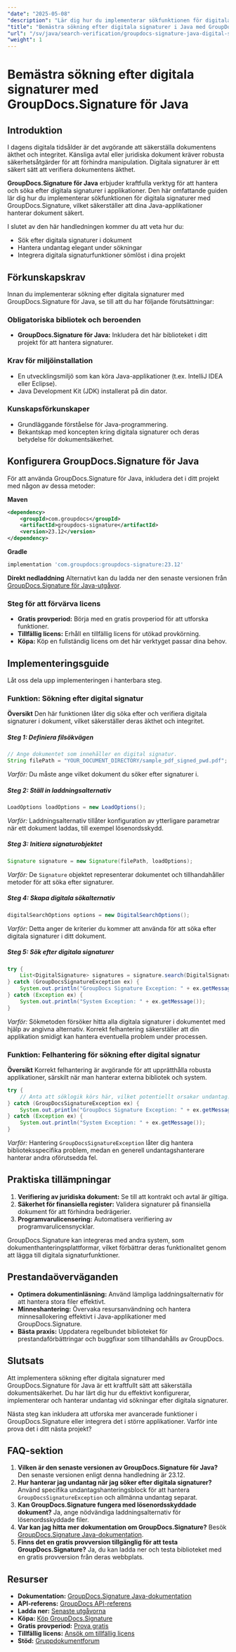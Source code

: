 ```yaml
---
"date": "2025-05-08"
"description": "Lär dig hur du implementerar sökfunktionen för digitala signaturer med GroupDocs.Signature för Java. Den här guiden behandlar installation, felhantering och praktiska tillämpningar."
"title": "Bemästra sökning efter digitala signaturer i Java med GroupDocs.Signature – en omfattande guide"
"url": "/sv/java/search-verification/groupdocs-signature-java-digital-search-tutorial/"
"weight": 1
---
```


# Bemästra sökning efter digitala signaturer med GroupDocs.Signature för Java

## Introduktion
I dagens digitala tidsålder är det avgörande att säkerställa dokumentens äkthet och integritet. Känsliga avtal eller juridiska dokument kräver robusta säkerhetsåtgärder för att förhindra manipulation. Digitala signaturer är ett säkert sätt att verifiera dokumentens äkthet.

**GroupDocs.Signature för Java** erbjuder kraftfulla verktyg för att hantera och söka efter digitala signaturer i applikationer. Den här omfattande guiden lär dig hur du implementerar sökfunktionen för digitala signaturer med GroupDocs.Signature, vilket säkerställer att dina Java-applikationer hanterar dokument säkert.

I slutet av den här handledningen kommer du att veta hur du:
- Sök efter digitala signaturer i dokument
- Hantera undantag elegant under sökningar
- Integrera digitala signaturfunktioner sömlöst i dina projekt

## Förkunskapskrav
Innan du implementerar sökning efter digitala signaturer med GroupDocs.Signature för Java, se till att du har följande förutsättningar:

### Obligatoriska bibliotek och beroenden
- **GroupDocs.Signature för Java:** Inkludera det här biblioteket i ditt projekt för att hantera signaturer.

### Krav för miljöinstallation
- En utvecklingsmiljö som kan köra Java-applikationer (t.ex. IntelliJ IDEA eller Eclipse).
- Java Development Kit (JDK) installerat på din dator.

### Kunskapsförkunskaper
- Grundläggande förståelse för Java-programmering.
- Bekantskap med koncepten kring digitala signaturer och deras betydelse för dokumentsäkerhet.

## Konfigurera GroupDocs.Signature för Java
För att använda GroupDocs.Signature för Java, inkludera det i ditt projekt med någon av dessa metoder:

**Maven**
```xml
<dependency>
    <groupId>com.groupdocs</groupId>
    <artifactId>groupdocs-signature</artifactId>
    <version>23.12</version>
</dependency>
```

**Gradle**
```gradle
implementation 'com.groupdocs:groupdocs-signature:23.12'
```

**Direkt nedladdning**
Alternativt kan du ladda ner den senaste versionen från [GroupDocs.Signature för Java-utgåvor](https://releases.groupdocs.com/signature/java/).

### Steg för att förvärva licens
- **Gratis provperiod:** Börja med en gratis provperiod för att utforska funktioner.
- **Tillfällig licens:** Erhåll en tillfällig licens för utökad provkörning.
- **Köpa:** Köp en fullständig licens om det här verktyget passar dina behov.

## Implementeringsguide
Låt oss dela upp implementeringen i hanterbara steg.

### Funktion: Sökning efter digital signatur

**Översikt**
Den här funktionen låter dig söka efter och verifiera digitala signaturer i dokument, vilket säkerställer deras äkthet och integritet.

##### Steg 1: Definiera filsökvägen
```java
// Ange dokumentet som innehåller en digital signatur.
String filePath = "YOUR_DOCUMENT_DIRECTORY/sample_pdf_signed_pwd.pdf";
```
*Varför:* Du måste ange vilket dokument du söker efter signaturer i.

##### Steg 2: Ställ in laddningsalternativ
```java
LoadOptions loadOptions = new LoadOptions();
```
*Varför:* Laddningsalternativ tillåter konfiguration av ytterligare parametrar när ett dokument laddas, till exempel lösenordsskydd.

##### Steg 3: Initiera signaturobjektet
```java
Signature signature = new Signature(filePath, loadOptions);
```
*Varför:* De `Signature` objektet representerar dokumentet och tillhandahåller metoder för att söka efter signaturer.

##### Steg 4: Skapa digitala sökalternativ
```java
digitalSearchOptions options = new DigitalSearchOptions();
```
*Varför:* Detta anger de kriterier du kommer att använda för att söka efter digitala signaturer i ditt dokument.

##### Steg 5: Sök efter digitala signaturer
```java
try {
    List<DigitalSignature> signatures = signature.search(DigitalSignature.class, options);
} catch (GroupDocsSignatureException ex) {
    System.out.println("GroupDocs Signature Exception: " + ex.getMessage());
} catch (Exception ex) {
    System.out.println("System Exception: " + ex.getMessage());
}
```
*Varför:* Sökmetoden försöker hitta alla digitala signaturer i dokumentet med hjälp av angivna alternativ. Korrekt felhantering säkerställer att din applikation smidigt kan hantera eventuella problem under processen.

### Funktion: Felhantering för sökning efter digital signatur

**Översikt**
Korrekt felhantering är avgörande för att upprätthålla robusta applikationer, särskilt när man hanterar externa bibliotek och system.

```java
try {
    // Anta att söklogik körs här, vilket potentiellt orsakar undantag.
} catch (GroupDocsSignatureException ex) {
    System.out.println("GroupDocs Signature Exception: " + ex.getMessage());
} catch (Exception ex) {
    System.out.println("System Exception: " + ex.getMessage());
}
```

*Varför:* Hantering `GroupDocsSignatureException` låter dig hantera biblioteksspecifika problem, medan en generell undantagshanterare hanterar andra oförutsedda fel.

## Praktiska tillämpningar
1. **Verifiering av juridiska dokument:** Se till att kontrakt och avtal är giltiga.
2. **Säkerhet för finansiella register:** Validera signaturer på finansiella dokument för att förhindra bedrägerier.
3. **Programvarulicensering:** Automatisera verifiering av programvarulicensnycklar.

GroupDocs.Signature kan integreras med andra system, som dokumenthanteringsplattformar, vilket förbättrar deras funktionalitet genom att lägga till digitala signaturfunktioner.

## Prestandaöverväganden
- **Optimera dokumentinläsning:** Använd lämpliga laddningsalternativ för att hantera stora filer effektivt.
- **Minneshantering:** Övervaka resursanvändning och hantera minnesallokering effektivt i Java-applikationer med GroupDocs.Signature.
- **Bästa praxis:** Uppdatera regelbundet biblioteket för prestandaförbättringar och buggfixar som tillhandahålls av GroupDocs.

## Slutsats
Att implementera sökning efter digitala signaturer med GroupDocs.Signature för Java är ett kraftfullt sätt att säkerställa dokumentsäkerhet. Du har lärt dig hur du effektivt konfigurerar, implementerar och hanterar undantag vid sökningar efter digitala signaturer.

Nästa steg kan inkludera att utforska mer avancerade funktioner i GroupDocs.Signature eller integrera det i större applikationer. Varför inte prova det i ditt nästa projekt?

## FAQ-sektion
1. **Vilken är den senaste versionen av GroupDocs.Signature för Java?** 
Den senaste versionen enligt denna handledning är 23.12.
2. **Hur hanterar jag undantag när jag söker efter digitala signaturer?** 
Använd specifika undantagshanteringsblock för att hantera `GroupDocsSignatureException` och allmänna undantag separat.
3. **Kan GroupDocs.Signature fungera med lösenordsskyddade dokument?**
Ja, ange nödvändiga laddningsalternativ för lösenordsskyddade filer.
4. **Var kan jag hitta mer dokumentation om GroupDocs.Signature?**
Besök [GroupDocs.Signature Java-dokumentation](https://docs.groupdocs.com/signature/java/).
5. **Finns det en gratis provversion tillgänglig för att testa GroupDocs.Signature?**
Ja, du kan ladda ner och testa biblioteket med en gratis provversion från deras webbplats.

## Resurser
- **Dokumentation:** [GroupDocs.Signature Java-dokumentation](https://docs.groupdocs.com/signature/java/)
- **API-referens:** [GroupDocs API-referens](https://reference.groupdocs.com/signature/java/)
- **Ladda ner:** [Senaste utgåvorna](https://releases.groupdocs.com/signature/java/)
- **Köpa:** [Köp GroupDocs.Signature](https://purchase.groupdocs.com/buy)
- **Gratis provperiod:** [Prova gratis](https://releases.groupdocs.com/signature/java/)
- **Tillfällig licens:** [Ansök om tillfällig licens](https://purchase.groupdocs.com/temporary-license/)
- **Stöd:** [Gruppdokumentforum](https://forum.groupdocs.com/c/signature/)